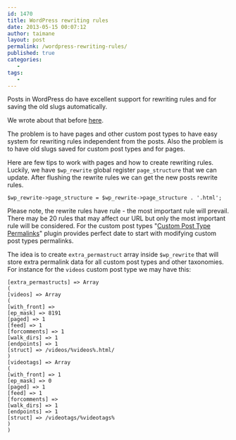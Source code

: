 ```yaml
---
id: 1470
title: WordPress rewriting rules
date: 2013-05-15 00:07:12
author: taimane
layout: post
permalink: /wordpress-rewriting-rules/
published: true
categories:
   -
tags:
   -
---
```

Posts in WordPress do have excellent support for rewriting rules and for saving the old slugs automatically.

We wrote about that before <a href="https://programming-review.com/how-to-update-or-recreate-wordpress-post_name-slugs-based-on-a-new-post_title/">here</a>.

The problem is to have pages and other custom post types to have easy system for rewriting rules independent from the posts.
Also the problem is to have old slugs saved for custom post types and for pages.

Here are few tips to work with pages and how to create rewriting rules. Luckily, we have <code>$wp_rewrite</code> global register
<code>page_structure</code> that we can update. After flushing the rewrite rules we can get the new posts rewrite rules.

```
$wp_rewrite->page_structure = $wp_rewrite->page_structure . '.html';
```
Please note, the rewrite rules have rule - the most important rule will prevail. There may be 20 rules that may affect our URL but only the most important rule will be considered.
For the custom post types "<a rel="nofollow" href="http://wordpress.org/extend/plugins/custom-post-type-permalinks/">Custom Post Type Permalinks</a>" plugin provides perfect date to start with modifying custom post types permalinks.

The idea is to create <code>extra_permastruct</code> array inside <code>$wp_rewrite</code> that will store extra permalink data for all custom post types and other taxonomies. For instance for the <code>videos</code> custom post type we may have this:

```
[extra_permastructs] => Array
(
[videos] => Array
(
[with_front] =>
[ep_mask] => 8191
[paged] => 1
[feed] => 1
[forcomments] => 1
[walk_dirs] => 1
[endpoints] => 1
[struct] => /videos/%videos%.html/
)
[videotags] => Array
(
[with_front] => 1
[ep_mask] => 0
[paged] => 1
[feed] => 1
[forcomments] =>
[walk_dirs] => 1
[endpoints] => 1
[struct] => /videotags/%videotags%
)
)
```
